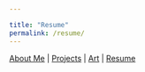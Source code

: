 ```yaml
---

title: "Resume"
permalink: /resume/
---
```


[About Me](/index.md/) | [Projects](/Projects.md/) | [Art](/Art.md/) | [Resume](/Resume.md/) 

<object data="assets/resume.pdf" width="1000" height="1000" type='application/pdf'/>
<embed src="https://TiylerGratz.github.io/portfolio/assets/resume" type="application/pdf" width="100%" height="800px" />
